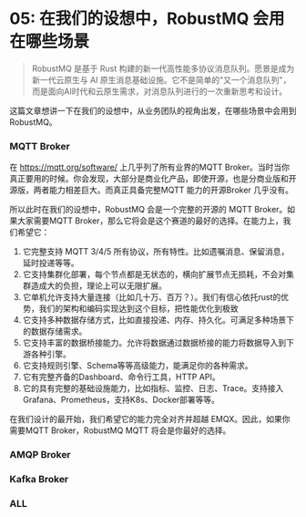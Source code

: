 # 05: 在我们的设想中，RobustMQ 会用在哪些场景

> RobustMQ 是基于 Rust 构建的新一代高性能多协议消息队列。愿景是成为新一代云原生与 AI 原生消息基础设施。它不是简单的"又一个消息队列"，而是面向AI时代和云原生需求，对消息队列进行的一次重新思考和设计。

这篇文章想讲一下在我们的设想中，从业务团队的视角出发，在哪些场景中会用到 RobustMQ。

### MQTT Broker 
在 https://mqtt.org/software/ 上几乎列了所有业界的MQTT Broker。当时当你真正要用的时候。你会发现，大部分是商业化产品，即使开源，也是分商业版和开源版，两者能力相差巨大。而真正具备完整MQTT 能力的开源Broker 几乎没有。

所以此时在我们的设想中，RobustMQ 会是一个完整的开源的 MQTT Broker。如果大家需要MQTT Broker，那么它将会是这个赛道的最好的选择。在能力上，我们希望它：
1. 它完整支持 MQTT 3/4/5 所有协议，所有特性。比如遗嘱消息、保留消息，延时投递等等。
2. 它支持集群化部署，每个节点都是无状态的，横向扩展节点无损耗，不会对集群造成大的负担，理论上可以无限扩展。
3. 它单机允许支持大量连接（比如几十万、百万？）。我们有信心依托rust的优势，我们的架构和编码实现达到这个目标，把性能优化到极致
4. 它支持多种数据存储方式，比如直接投递、内存、持久化。可满足多种场景下的数据存储需求。
5. 它支持丰富的数据桥接能力。允许将数据通过数据桥接的能力将数据导入到下游各种引擎。
6. 它支持规则引擎、Schema等等高级能力，能满足你的各种需求。
7. 它有完整齐备的Dashboard、命令行工具，HTTP API。
8. 它的具有完整的基础设施能力，比如指标、监控、日志、Trace。支持接入Grafana、Prometheus，支持K8s、Docker部署等等。

在我们设计的最开始，我们希望它的能力完全对齐并超越 EMQX。因此，如果你需要MQTT Broker，RobustMQ MQTT 将会是你最好的选择。



### AMQP Broker


### Kafka Broker


### ALL
